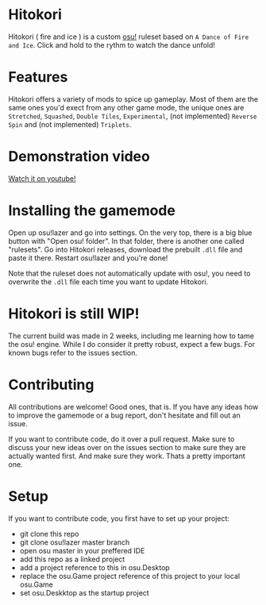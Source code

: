 # Hitokori
Hitokori ( fire and ice ) is a custom [osu!](https://github.com/ppy/osu) ruleset based on `A Dance of Fire and Ice`. Click and hold to the rythm to watch the dance unfold!

# Features
Hitokori offers a variety of mods to spice up gameplay. Most of them are the same ones you'd exect from any other game mode, the unique ones are `Stretched`, `Squashed`, `Double Tiles`, `Experimental`, (not implemented) `Reverse Spin` and (not implemented) `Triplets`.

# Demonstration video
[Watch it on youtube!](https://www.youtube.com/watch?v=CD8K3mGTlO4&feature=youtu.be)

# Installing the gamemode
Open up osu!lazer and go into settings. On the very top, there is a big blue button with "Open osu! folder". In that folder, there is another one called "rulesets". Go into Hitokori releases, download the prebuilt `.dll` file and paste it there. Restart osu!lazer and you're done!

Note that the ruleset does not automatically update with osu!, you need to overwrite the `.dll` file each time you want to update Hitokori.

# Hitokori is still WIP!
The current build was made in 2 weeks, including me learning how to tame the osu! engine. While I do consider it pretty robust, expect a few bugs. For known bugs refer to the issues section.

# Contributing
All contributions are welcome! Good ones, that is. If you have any ideas how to improve the gamemode or a bug report, don't hesitate and fill out an issue. 

If you want to contribute code, do it over a pull request. Make sure to discuss your new ideas over on the issues section to make sure they are actually wanted first. And make sure they work. Thats a pretty important one.

# Setup
If you want to contribute code, you first have to set up your project:
* git clone this repo
* git clone osu!lazer master branch
* open osu master in your preffered IDE
* add this repo as a linked project
* add a project reference to this in osu.Desktop
* replace the osu.Game project reference of this project to your local osu.Game
* set osu.Deskktop as the startup project